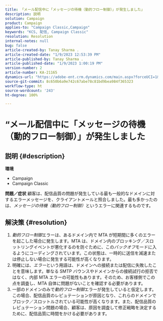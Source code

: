 ```yaml
---
title: 「メール配信中に「メッセージの待機（動的フロー制御）」が発生しました」
description: 説明
solution: Campaign
product: Campaign
applies-to: "Campaign Classic,Campaign"
keywords: "KCS, 配信, Campaign Classic"
resolution: Resolution
internal-notes: null
bug: false
article-created-by: Tanay Sharma .
article-created-date: "1/9/2023 12:53:39 PM"
article-published-by: Tanay Sharma .
article-published-date: "1/9/2023 1:00:19 PM"
version-number: 2
article-number: KA-21165
dynamics-url: "https://adobe-ent.crm.dynamics.com/main.aspx?forceUCI=1&pagetype=entityrecord&etn=knowledgearticle&id=c7dae09c-1c90-ed11-aad1-6045bd006793"
source-git-commit: 8c650b6a9e742c67abe78c81bd9bea984f365323
workflow-type: ht
source-wordcount: '243'
ht-degree: 100%

---
```


# “メール配信中に「メッセージの待機（動的フロー制御）」が発生しました

## 説明 {#description}

<b>環境</b>
- Campaign
- Campaign Classic



<b>問題／症状</b>
顧客は、配信品質の問題が発生している最も一般的なドメインに対するエラーメッセージを、クライアントメールと照合しました。最も多かったのは、*メッセージの待機（動的フロー制御）*&#x200B;というエラーに関連するものです。


## 解決策 {#resolution}


1. *動的フロー制御*&#x200B;エラーは、あるドメイン内で MTA が短期間に多くのエラーを起こした場合に発生します。MTA は、ドメイン内のブロッキング／スロットリングイベントが悪化するのを防ぐために、この&#x200B;*バックオフ*&#x200B;モードに入るようにコーディングされています。この状態は、一時的に送信を減速または停止しない場合に発生する可能性が高くなります。
2. 明確には、*エラー*&#x200B;という用語は、ドメインへの接続または配信に失敗したことを意味します。単なる SMTP バウンスやドメインからの接続試行の拒否ではなく、内部 MTA エラーの可能性もあります。そのため、お客様側でこの点を調査し、MTA 自体に問題がないことを確認する必要があります。
3. 一部のドメインのみで&#x200B;*動的フロー制御*&#x200B;エラーが発生していると仮定します。この場合、配信品質のレピュテーションが原因となり、これらのドメインでブロック／スロットルされている可能性が高くなります。また、配信品質のレピュテーション問題の場合、顧客は、原因を調査して修正戦略を決定するために、配信品質に時間をかける必要があります。


